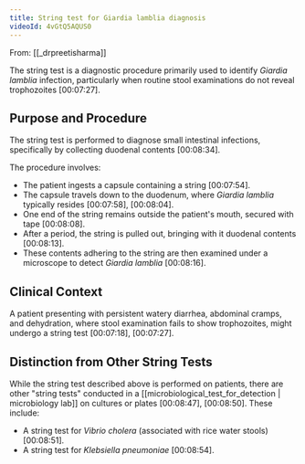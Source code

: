 ```yaml
---
title: String test for Giardia lamblia diagnosis
videoId: 4vGtQ5AQUS0
---
```


From: [[_drpreetisharma]] <br/> 

The string test is a diagnostic procedure primarily used to identify *Giardia lamblia* infection, particularly when routine stool examinations do not reveal trophozoites <a class="yt-timestamp" data-t="00:07:27">[00:07:27]</a>.

## Purpose and Procedure
The string test is performed to diagnose small intestinal infections, specifically by collecting duodenal contents <a class="yt-timestamp" data-t="00:08:34">[00:08:34]</a>.

The procedure involves:
*   The patient ingests a capsule containing a string <a class="yt-timestamp" data-t="00:07:54">[00:07:54]</a>.
*   The capsule travels down to the duodenum, where *Giardia lamblia* typically resides <a class="yt-timestamp" data-t="00:07:58">[00:07:58]</a>, <a class="yt-timestamp" data-t="00:08:04">[00:08:04]</a>.
*   One end of the string remains outside the patient's mouth, secured with tape <a class="yt-timestamp" data-t="00:08:08">[00:08:08]</a>.
*   After a period, the string is pulled out, bringing with it duodenal contents <a class="yt-timestamp" data-t="00:08:13">[00:08:13]</a>.
*   These contents adhering to the string are then examined under a microscope to detect *Giardia lamblia* <a class="yt-timestamp" data-t="00:08:16">[00:08:16]</a>.

## Clinical Context
A patient presenting with persistent watery diarrhea, abdominal cramps, and dehydration, where stool examination fails to show trophozoites, might undergo a string test <a class="yt-timestamp" data-t="00:07:18">[00:07:18]</a>, <a class="yt-timestamp" data-t="00:07:27">[00:07:27]</a>.

## Distinction from Other String Tests
While the string test described above is performed on patients, there are other "string tests" conducted in a [[microbiological_test_for_detection | microbiology lab]] on cultures or plates <a class="yt-timestamp" data-t="00:08:47">[00:08:47]</a>, <a class="yt-timestamp" data-t="00:08:50">[00:08:50]</a>. These include:
*   A string test for *Vibrio cholera* (associated with rice water stools) <a class="yt-timestamp" data-t="00:08:51">[00:08:51]</a>.
*   A string test for *Klebsiella pneumoniae* <a class="yt-timestamp" data-t="00:08:54">[00:08:54]</a>.